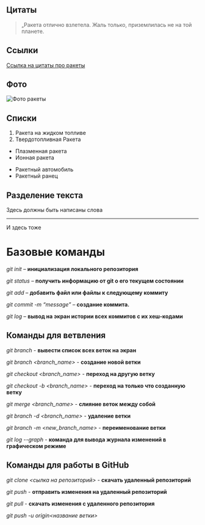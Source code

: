 ## Цитаты 

>„Ракета отлично взлетела. Жаль только, приземлилась не на той планете. 

## Ссылки 
[Cсылка на цитаты про ракеты](https://ru.citaty.net/temy/raketa/)

## Фото
![Фото ракеты](https://welcome.kz/ru/assets/images/products/0_gallery/locations/baikonur/Rokets%20of%20Baikonur%20rus.jpg)

## Списки 
1. Ракета на жидком топливе
2. Твердотопливная Ракета
* Плазменная ракета
* Ионная ракета
+ Ракетный автомобиль
+ Ракетный ранец


## Разделение текста 

Здесь должны быть написаны слова
***
И здесь тоже 
# Базовые команды

*git init* – **инициализация локального репозитория**

*git status* – **получить информацию от git о его текущем состоянии**

*git add* – **добавить файл или файлы к следующему коммиту**

*git commit -m “message”* – **создание коммита.**

*git log* – **вывод на экран истории всех коммитов с их хеш-кодами**

## Команды для ветвления

*git branch* - **вывести список всех веток на экран**

*git branch <branch_name>* - **создание новой ветки**

*git checkout <branch_name>* - **переход на другую ветку**

*git checkout -b <branch_name>* - **переход на только что созданную ветку**

*git merge <branch_name>* - **слияние веток между собой**

*git branch -d <branch_name>* - **удаление ветки**

*git branch -m <new_branch_name>* - **переименование ветки**

*git log --graph* - **команда для вывода журнала изменений в графическом режиме**

## Команды для работы в GitHub

*git clone <cылка на репозиторий>* - **скачать удаленный репозиторий**

*git push* - **отправить изменения на удаленный репозиторий**

*git pull* - **скачать изменения с удаленного репозитория**

*git push -u origin<название ветки>*

